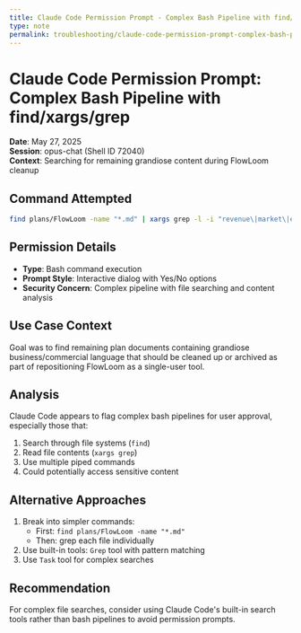 ```yaml
---
title: Claude Code Permission Prompt - Complex Bash Pipeline with find/xargs/grep
type: note
permalink: troubleshooting/claude-code-permission-prompt-complex-bash-pipeline-with-find/xargs/grep-1
---
```


# Claude Code Permission Prompt: Complex Bash Pipeline with find/xargs/grep

**Date**: May 27, 2025  
**Session**: opus-chat (Shell ID 72040)  
**Context**: Searching for remaining grandiose content during FlowLoom cleanup

## Command Attempted
```bash
find plans/FlowLoom -name "*.md" | xargs grep -l -i "revenue\|market\|enterprise\|platform\|ecosystem\|investor\|valuation" 2>/dev/null | grep -v "001_FlowLoom_vision_single-user-tool\|002_FlowLoom_grandiosity_cleanup_guide\|010_FlowLoom_specification_open-source-contribution-guide" | head -10
```

## Permission Details
- **Type**: Bash command execution
- **Prompt Style**: Interactive dialog with Yes/No options
- **Security Concern**: Complex pipeline with file searching and content analysis

## Use Case Context
Goal was to find remaining plan documents containing grandiose business/commercial language that should be cleaned up or archived as part of repositioning FlowLoom as a single-user tool.

## Analysis
Claude Code appears to flag complex bash pipelines for user approval, especially those that:
1. Search through file systems (`find`)
2. Read file contents (`xargs grep`)
3. Use multiple piped commands
4. Could potentially access sensitive content

## Alternative Approaches
1. Break into simpler commands:
   - First: `find plans/FlowLoom -name "*.md"`
   - Then: grep each file individually
2. Use built-in tools: `Grep` tool with pattern matching
3. Use `Task` tool for complex searches

## Recommendation
For complex file searches, consider using Claude Code's built-in search tools rather than bash pipelines to avoid permission prompts.